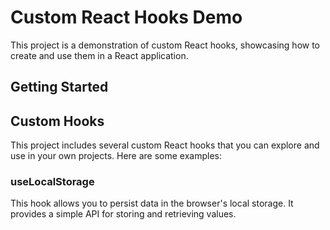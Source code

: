 # Custom React Hooks Demo

This project is a demonstration of custom React hooks, showcasing how to create and use them in a React application.

## Getting Started

## Custom Hooks

This project includes several custom React hooks that you can explore and use in your own projects. Here are some examples:

### useLocalStorage

This hook allows you to persist data in the browser's local storage. It provides a simple API for storing and retrieving values.
